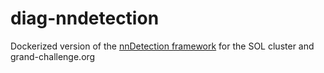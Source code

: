 # diag-nndetection
Dockerized version of the [nnDetection framework](https://github.com/DIAGNijmegen/nnDetection) for the SOL cluster and grand-challenge.org
